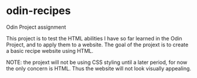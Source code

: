# odin-recipes
Odin Project assignment

This project is to test the HTML abilities I have so far learned in the Odin Project, and to apply them to a website.
The goal of the projext is to create a basic recipe website using HTML.

NOTE: the projext will not be using CSS styling until a later period, for now the only concern is HTML. Thus the website will not look visually appealing.
